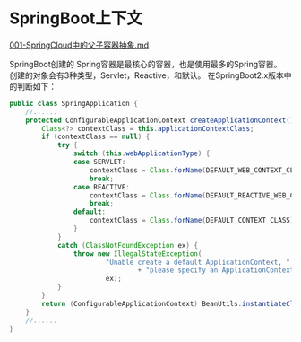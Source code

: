 # SpringBoot上下文

 [001-SpringCloud中的父子容器抽象.md](../../05-spring-cloud-documentation/25-SpringCloud与Commom抽象/001-SpringCloud中的父子容器抽象/001-SpringCloud中的父子容器抽象.md) 

SpringBoot创建的 Spring容器是最核心的容器，也是使用最多的Spring容器。
创建的对象会有3种类型，Servlet，Reactive，和默认。
在SpringBoot2.x版本中的判断如下：

```java
public class SpringApplication {
    //......
    protected ConfigurableApplicationContext createApplicationContext() {
        Class<?> contextClass = this.applicationContextClass;
        if (contextClass == null) {
            try {
                switch (this.webApplicationType) {
                case SERVLET:
                    contextClass = Class.forName(DEFAULT_WEB_CONTEXT_CLASS);
                    break;
                case REACTIVE:
                    contextClass = Class.forName(DEFAULT_REACTIVE_WEB_CONTEXT_CLASS);
                    break;
                default:
                    contextClass = Class.forName(DEFAULT_CONTEXT_CLASS);
                }
            }
            catch (ClassNotFoundException ex) {
                throw new IllegalStateException(
                        "Unable create a default ApplicationContext, "
                                + "please specify an ApplicationContextClass",
                        ex);
            }
        }
        return (ConfigurableApplicationContext) BeanUtils.instantiateClass(contextClass);
    }
    //......
}
```

